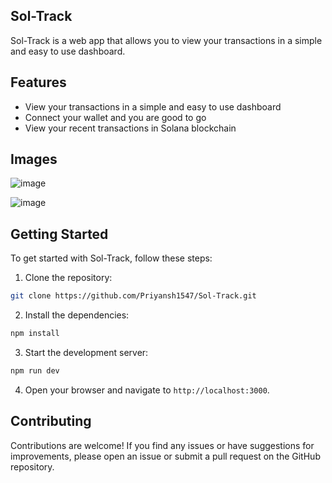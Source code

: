 ## Sol-Track

Sol-Track is a web app that allows you to view your transactions in a simple and easy to use dashboard.

## Features

- View your transactions in a simple and easy to use dashboard
- Connect your wallet and you are good to go
- View your recent transactions in Solana blockchain

## Images
![image](https://github.com/user-attachments/assets/f1e51a23-98d4-4c5c-b325-134d4f80f9f7)

![image](https://github.com/user-attachments/assets/46623a43-accc-4437-836e-5b0a90fe8c28)


## Getting Started

To get started with Sol-Track, follow these steps:

1. Clone the repository:

```bash
git clone https://github.com/Priyansh1547/Sol-Track.git
```

2. Install the dependencies:

```bash
npm install
```

3. Start the development server:

```bash
npm run dev
```

4. Open your browser and navigate to `http://localhost:3000`.

## Contributing

Contributions are welcome! If you find any issues or have suggestions for improvements, please open an issue or submit a pull request on the GitHub repository.
